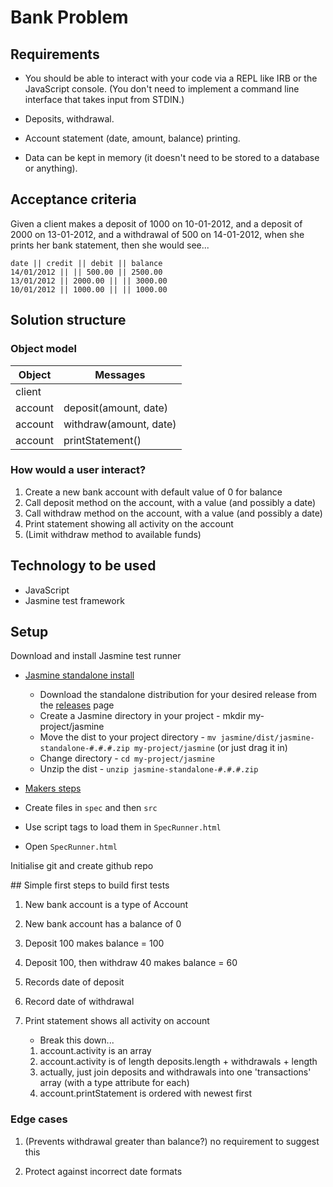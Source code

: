Bank Problem
============

## Requirements

- You should be able to interact with your code via a REPL like IRB or the JavaScript console. (You don't need to implement a command line interface that takes input from STDIN.)

- Deposits, withdrawal.

- Account statement (date, amount, balance) printing.

- Data can be kept in memory (it doesn't need to be stored to a database or anything).


## Acceptance criteria

Given a client makes a deposit of 1000 on 10-01-2012,
and a deposit of 2000 on 13-01-2012,
and a withdrawal of 500 on 14-01-2012,
when she prints her bank statement,
then she would see...

```
date || credit || debit || balance
14/01/2012 || || 500.00 || 2500.00
13/01/2012 || 2000.00 || || 3000.00
10/01/2012 || 1000.00 || || 1000.00
```


## Solution structure

### Object model

Object | Messages
--------------- | --------------------
client | 
account | deposit(amount, date)
account | withdraw(amount, date)
account | printStatement()


### How would a user interact?

1. Create a new bank account with default value of 0 for balance
2. Call deposit method on the account, with a value (and possibly a date)
3. Call withdraw method on the account, with a value (and possibly a date)
4. Print statement showing all activity on the account
5. (Limit withdraw method to available funds)


## Technology to be used

- JavaScript
- Jasmine test framework

## Setup

Download and install Jasmine test runner

- [Jasmine standalone install](https://github.com/jasmine/jasmine#installation)
    - Download the standalone distribution for your desired release from the [releases](https://github.com/jasmine/jasmine/releases) page
    - Create a Jasmine directory in your project - mkdir my-project/jasmine
    - Move the dist to your project directory - `mv jasmine/dist/jasmine-standalone-#.#.#.zip my-project/jasmine` (or just drag it in)
    - Change directory - `cd my-project/jasmine`
    - Unzip the dist - `unzip jasmine-standalone-#.#.#.zip`

- [Makers steps](https://github.com/makersacademy/course/blob/master/thermostat/setting_up_jasmine.md#to-complete-this-challenge-you-will-need-to)

- Create files in `spec` and then `src`
- Use script tags to load them in `SpecRunner.html`
- Open `SpecRunner.html`


Initialise git and create github repo


## Simple first steps to build first tests

1. New bank account is a type of Account

2. New bank account has a balance of 0

3. Deposit 100 makes balance = 100

4. Deposit 100, then withdraw 40 makes balance = 60

5. Records date of deposit

6. Record date of withdrawal

7. Print statement shows all activity on account
    - Break this down...

    1. account.activity is an array
    2. account.activity is of length deposits.length + withdrawals + length
    3. actually, just join deposits and withdrawals into one 'transactions' array (with a type attribute for each)
    2. account.printStatement is ordered with newest first


### Edge cases

1. (Prevents withdrawal greater than balance?) no requirement to suggest this

2. Protect against incorrect date formats

